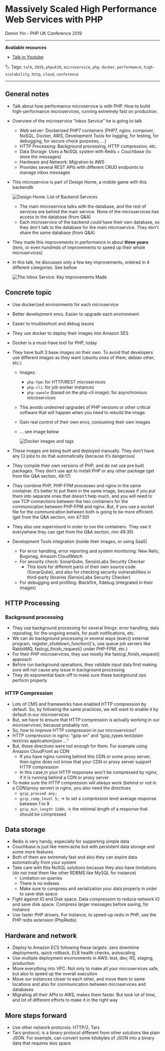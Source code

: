 # Massively Scaled High Performance Web Services with PHP

Demin Yin - PHP UK Conference 2019

------

**Available resources**

-  [Talk in Youtube](https://youtu.be/_Yjk7EcZ2dI)

🏷️ Tags: `talk`, `2019`, `phpuk19`, `microservice`, `php`, `docker`, `performance`, `high-scalability`, `http`, `cloud`, `conference`

------

## General notes

- Talk about how performance microservice is with PHP. How to build high-performance microservices, running extremely fast on production.

- Overview of the microservice “Inbox Service” he is going to talk

  - Web server: Dockerized PHP7 containers (PHP7, nginx, composer, NoSQL, Docker, AWS, Development Tools for logging, for testing, for debugging, for secure check purposes, …)
  - HTTP Processing: Background processing, HTTP compression, etc.
  - Data Storage: Uses a NoSQL system with Redis + Couchbase (to store the messages)
  - Hardware and Network: Migration to AWS
  - Provides several REST APIs with different CRUD endpoints to manage inbox messages

- This microservice is part of Design Home, a mobile game with this backendlk

  ![Design Home: List of Backend Services](.assets/2019-phpuk19-massively-scaled-high-performance-web-services-with-php.md/design_home_backend_services.png)

  - The main microservice talks with the database, and the rest of services are behind the main service. None of the microservices has access to the database (from Q&A)
  - Each microservice of the backend could have their own database, so they don't talk to the database for the main microservice. They don't share the same database (from Q&A)

- They made this improvements in performance in about **three years** (tens, or even hundreds of improvements to speed up their whole microservices)

- In this talk, he discusses only a few key improvements, ordered in 4 different categories. See bellow

  ![The Inbox Service: Key Improvements Made](.assets/2019-phpuk19-massively-scaled-high-performance-web-services-with-php.md/inbox_service_key_improvements.png)

## Concrete topic

- Use dockerized environments for each microservice

- Better development envs. Easier to upgrade each environment

- Easier to troubleshoot and debug issues

- They use docker to deploy their images into Amazon SES

- Docker is a must-have tool for PHP, today

- They have built 3 base images on their own. To avoid that developers use different images as they want (ubuntu ones of them, debian other, etc.)

  - Images:

    - `php-fpm`: for HTTP/REST microservices
    - `php-cli`: for job worker instances
    - `php-swoole` (based on the php-cli image): for asynchronous microservices

  - This avoids undesired upgrades of PHP versions or other critical software that will happen when you need to rebuild the image.

  - Gain real control of their own envs, consuming their own images

  - … see image below

    ![Docker images and tags](.assets/2019-phpuk19-massively-scaled-high-performance-web-services-with-php.md/docker_images_tags.png)

- These images are being built and deployed manually. They don’t have any CI jobs to do that automatically (because it’s dangerous)

- They compile their own versions of PHP, and do not use pre built packages. They don’t use apt to install PHP or any other package (get from the Q&A section, 48:17)

- They combine PHP, PHP-FPM processes and nginx in the same container. It’s better to put them in the same image, because if you put them into separate ones that doesn’t help much, and you will need to use TCP connections between the two containers for the communication between PHP-FPM and nginx. But, if you use a socket file for the communication between both is going to be more efficient. (get from the Q&A section, min 47:50)

- They also use supervisord in order to run the containers. They use it everywhere they can (get from the Q&A section, min 49:35)

- Development Tools integration (inside their images, or using SaaS)

  - For error handling, error reporting and system monitoring: New Relic, Bugsnag, Amazon CloudWatch
  - For security check: SonarQube, SensioLabs Security Checker
    - This tools for different parts of their own source code (SonarQube), and also for checking security vulnerabilities in third-party libraries (SensioLabs Security Checker)
  - For debugging and profiling: Blackfire, Xdebug (integrated in their images)

## HTTP Processing

### Background processing

- They use background processing for several things: error handling, data reposting, for the ongoing emails, for push notifications, etc.
- We can do background processing in several ways (exec() external program, register_shutdown_function()'s, use queue job servers like RabbitMQ, fastcgi_finish_request() under PHP-FPM, etc.)
- For their PHP microservices, they use mostly the fastcgi_finish_request() approach
- Before run background operations, they validate input data first making sure will not cause any issue in background processing
- They do exponential back-off to make sure these background ops perform properly

### HTTP Compression

- Lots of CMS and frameworks have enabled HTTP compression by default. So, by following the same practices, we will want to enable it by default in our microservices
- But, we have to ensure that HTTP compression is actually working in our microservices; because probably not.
- So, how to improve HTTP compression in our microservices?
- HTTP compression in nginx: “gzip on” and “gzip_types text/plain text/css application/json ...”
- But, these directives were not enough for them. For example using Amazon CloudFront as CDN
  - If you have nginx running behind this CDN or some proxy server, then nginx does not know that your CDN or proxy server support HTTP compression
  - In this case,m your HTTP responses won’t be compressed by nginx, if it is running behind a CDN or proxy server
- To make sure the HTTP compression will always work (behind or not in a CDN/proxy server) in nginx, you also need the directives
  - `gzip_proxied any;`
  - `gzip_comp_level 5;` → to set a compression level average response between 1 to 9
  - `gzip_min_length 1280;` → the minimal length of a response that should be compressed

## Data storage

- Redis is very handy, especially for supporting simple data
- Couchbase is just like memcache but with persistent data storage and some more features
- Both of them are extremely fast and also they can expire data automatically from your system
- Take care with this NoSQL solutions because they also have limitations (do not treat them like other RDBMS like MySQL for instance)
  - Limitation on queries
  - There is no indexes
  - Make sure to compress and serialization your data properly in order to save disk space
- Fight against IO and Disk space. Data compression to reduce network IO and save disk space. Compress larger messages before saving, for instance
- Use faster PHP drivers. For instance, to speed-up redis in PHP, use the PHP redis extension (PhpRedis)

## Hardware and network

- Deploy to Amazon ECS following these targets: zero downtime deployments, quick rollback, ELB health checks, autoscaling
- Use multiple deployment environments in AWS: test, dev, RS, staging, production
- Move everything into VPC. Not only to make all your microservices safe, but also to speed up the overall execution
- Move our instances closer to each other, and move them to same locations and also for communication between microservices and databases
- Migrating all their APIs to AWS, makes them faster. But took lot of time, and lot of different efforts to make it in the right way

## More steps forward

- Use other network protocols: HTTP/2, Tars
- Tars protocol, is a binary protocol different from other solutions like plain JSON. For example, can convert some kilobytes of JSON into a binary data that requires less space
